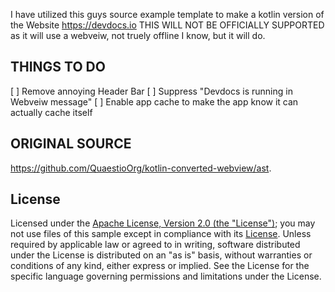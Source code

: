 I have utilized this guys source example template to make a kotlin version of the Website https://devdocs.io
THIS WILL NOT BE OFFICIALLY SUPPORTED as it will use a webveiw, not truely offline I know, but it will do. 

## THINGS TO DO
[ ]	Remove annoying Header Bar
[ ]	Suppress "Devdocs is running in Webveiw message"
[ ]	Enable app cache to make the app know it can actually cache itself


## ORIGINAL SOURCE
https://github.com/QuaestioOrg/kotlin-converted-webview/ast.
## License
Licensed under the [Apache License, Version 2.0 (the "License")](http://www.apache.org/licenses/LICENSE-2.0); you may not use files of this sample except in compliance with its [License](/LICENSE).
Unless required by applicable law or agreed to in writing, software distributed under the License is distributed on an "as is" basis, without warranties or conditions of any kind, either express or implied.
See the License for the specific language governing permissions and limitations under the License.
